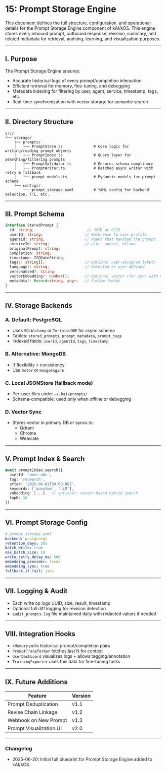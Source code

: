 # 15: Prompt Storage Engine

This document defines the full structure, configuration, and operational details for the Prompt Storage Engine component of kAI/kOS. This engine stores every inbound prompt, outbound response, revision, summary, and related metadata for retrieval, auditing, learning, and visualization purposes.

---

## I. Purpose

The Prompt Storage Engine ensures:
- Accurate historical logs of every prompt/completion interaction
- Efficient retrieval for memory, fine-tuning, and debugging
- Metadata indexing for filtering by user, agent, service, timestamp, tags, etc.
- Real-time synchronization with vector storage for semantic search

---

## II. Directory Structure

```text
src/
└── storage/
    ├── prompts/
    │   ├── PromptStore.ts              # Core logic for writing/reading prompt objects
    │   ├── PromptIndex.ts              # Query layer for searching/filtering prompts
    │   ├── PromptValidator.ts          # Ensures schema compliance
    │   ├── PromptWriter.ts             # Batched async writer with retry & fallback
    │   └── prompt_models.ts            # Pydantic models for prompt schema
    └── configs/
        └── prompt_storage.yaml         # YAML config for backend selection, TTL, etc.
```

---

## III. Prompt Schema

```ts
interface StoredPrompt {
  id: string;                        // UUID or ULID
  userId: string;                   // Reference to user profile
  agentId: string;                  // Agent that handled the prompt
  serviceId: string;                // e.g., openai, ollama
  originalPrompt: string;
  completion: string;
  timestamp: ISODateString;
  tags?: string[];                  // Optional user-assigned labels
  language?: string;                // Detected or user-defined
  personaUsed?: string;
  vectorEmbedding?: number[];       // Optional vector (for sync with vector DB)
  metadata?: Record<string, any>;   // Custom fields
}
```

---

## IV. Storage Backends

### A. Default: PostgreSQL
- Uses `SQLAlchemy` or `TortoiseORM` for async schema
- Tables: `stored_prompts`, `prompt_metadata`, `prompt_tags`
- Indexed fields: `userId`, `agentId`, `tags`, `timestamp`

### B. Alternative: MongoDB
- If flexibility > consistency
- Use `motor` or `mongoengine`

### C. Local JSONStore (fallback mode)
- Per-user files under `~/.kai/prompts/`
- Schema-compatible; used only when offline or debugging

### D. Vector Sync
- Stores vector in primary DB or syncs to:
  - Qdrant
  - Chroma
  - Weaviate

---

## V. Prompt Index & Search

```ts
await promptIndex.search({
  userId: 'user-abc',
  tag: 'research',
  after: '2025-06-01T00:00:00Z',
  keywords: ['quantum', 'LLM'],
  embedding: [...],  // optional: vector-based hybrid search
  topK: 10
})
```

---

## VI. Prompt Storage Config

```yaml
# prompt_storage.yaml
backend: postgresql
retention_days: 365
batch_write: true
max_batch_size: 10
write_retry_delay_ms: 500
embedding_provider: local
embedding_sync: true
fallback_if_fail: json
```

---

## VII. Logging & Audit
- Each write op logs UUID, size, result, timestamp
- Optional full diff logging for revision detection
- `audit_prompts.log` file maintained daily with redacted values if needed

---

## VIII. Integration Hooks

- `kMemory` pulls historical prompt/completion pairs
- `PromptTransformer` fetches last N for context
- `UserDashboard` visualizes logs + allows tagging/annotation
- `TrainingExporter` uses this data for fine-tuning tasks

---

## IX. Future Additions

| Feature                   | Version  |
|--------------------------|----------|
| Prompt Deduplication     | v1.1     |
| Revise Chain Linkage     | v1.2     |
| Webhook on New Prompt    | v1.3     |
| Prompt Visualization UI  | v2.0     |

---

### Changelog
- 2025-06-20: Initial full blueprint for Prompt Storage Engine added to kAI/kOS.

